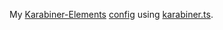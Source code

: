 My [Karabiner-Elements](https://github.com/pqrs-org/Karabiner-Elements) [config](https://github.com/evan-liu/karabiner-config/blob/main/karabiner-config.ts) using [karabiner.ts](https://github.com/evan-liu/karabiner.ts). 
